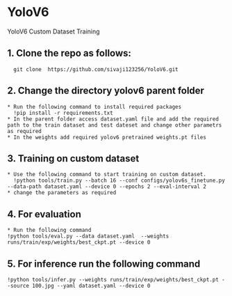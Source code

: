 # YoloV6
YoloV6 Custom Dataset Training 
## 1. Clone the repo as follows:
      git clone  https://github.com/sivaji123256/YoloV6.git
## 2. Change the directory yolov6 parent folder 
    * Run the following command to install required packages 
      !pip install -r requirements.txt
    * In the parent folder access dataset.yaml file and add the required path to the train dataset and test dateset and change other parametrs as required
    * In the weights add required yolov6 pretrained weights.pt files
## 3. Training on custom dataset
    * Use the following command to start training on custom dataset. 
      !python tools/train.py --batch 16 --conf configs/yolov6s_finetune.py --data-path dataset.yaml --device 0 --epochs 2 --eval-interval 2
    * change the parameters as required
## 4. For evaluation 
    * Run the following command 
    !python tools/eval.py --data dataset.yaml  --weights runs/train/exp/weights/best_ckpt.pt --device 0
## 5. For inference run the following command
    !python tools/infer.py --weights runs/train/exp/weights/best_ckpt.pt --source 100.jpg --yaml dataset.yaml --device 0     
